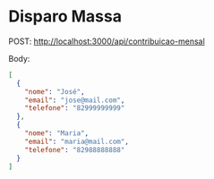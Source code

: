 # Disparo Massa

POST: <http://localhost:3000/api/contribuicao-mensal>

Body:

```json
[
  {
    "nome": "José",
    "email": "jose@mail.com",
    "telefone": "82999999999"
  },
  {
    "nome": "Maria",
    "email": "maria@mail.com",
    "telefone": "82988888888"
  }
]
```
